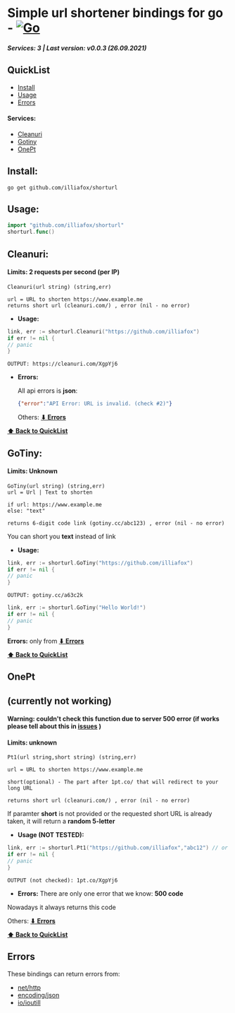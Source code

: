 
# Simple url shortener bindings for go - [![Go](https://github.com/illiafox/shorturl/actions/workflows/go.yml/badge.svg?branch=main)](https://github.com/illiafox/gostrings/actions/workflows/go.yml)
##### *Services:* 3 | *Last version:* v0.0.3 (26.09.2021)
## QuickList
* [Install](#install)
* [Usage](#usage)
* [Errors](#errors)
#### Services:
* [Cleanuri](#cleanuri)
* [Gotiny](#gotiny)
* [OnePt](#onept)
## Install:
```
go get github.com/illiafox/shorturl
```

## Usage:
```go
import "github.com/illiafox/shorturl"
shorturl.func()
```


## Cleanuri:
#### Limits: 2 requests per second (per IP)
 ```
Cleanuri(url string) (string,err)

url = URL to shorten https://www.example.me
returns short url (cleanuri.com/) , error (nil - no error)
```

  * **Usage:**
  ```go
link, err := shorturl.Cleanuri("https://github.com/illiafox")
if err != nil {
// panic
}
```

```
OUTPUT: https://cleanuri.com/XgpYj6
```

 * **Errors:**
 
   All api errors is **json**:
   ```json
   {"error":"API Error: URL is invalid. (check #2)"}
   ```
   Others: **[⬇ Errors](#errors)**

**[⬆ Back to QuickList](#quicklist)**

## GoTiny:
#### Limits: Unknown
 ```
GoTiny(url string) (string,err)
url = Url | Text to shorten

if url: https://www.example.me
else: "text"

returns 6-digit code link (gotiny.cc/abc123) , error (nil - no error)
```
You can short you **text** instead of link

  * **Usage:**
```go
link, err := shorturl.GoTiny("https://github.com/illiafox")
if err != nil {
// panic
}

```

```
OUTPUT: gotiny.cc/a63c2k
```

```go
link, err := shorturl.GoTiny("Hello World!")
if err != nil {
// panic
}

```


 **Errors:** only from **[⬇ Errors](#errors)**
   
**[⬆ Back to QuickList](#quicklist)**




## OnePt 
## (currently not working)
#### Warning: couldn't check this function due to server 500 error (if works please tell about this in [issues](https://github.com/illiafox/shorturl/issues) )
#### Limits: unknown
 ```
Pt1(url string,short string) (string,err)

url = URL to shorten https://www.example.me

short(optional) - The part after 1pt.co/ that will redirect to your long URL

returns short url (cleanuri.com/) , error (nil - no error)
```
If paramter **short** is not provided or the requested short URL is already taken, it will return a **random 5-letter**

  * **Usage (NOT TESTED):**
  ```go
link, err := shorturl.Pt1("https://github.com/illiafox","abc12") // or ("link","")
if err != nil {
// panic
}
```

```
OUTPUT (not checked): 1pt.co/XgpYj6
```

 * **Errors:**
 There are only one error that we know: **500 code**

Nowadays it always returns this code

Others: **[⬇ Errors](#errors)**
   
**[⬆ Back to QuickList](#quicklist)**


## Errors
These bindings can return errors from:
* [net/http](https://pkg.go.dev/net/http)
* [encoding/json](https://pkg.go.dev/encoding/json)
* [io/ioutill](https://pkg.go.dev/io/ioutil)
